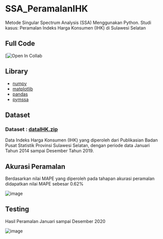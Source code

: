 # SSA_PeramalanIHK
Metode Singular Spectrum Analysis (SSA) Menggunakan Python. Studi kasus: Peramalan Indeks Harga Konsumen (IHK) di Sulawesi Selatan

## Full Code 
[![Open In Collab](https://colab.research.google.com/drive/1xsgSS7yXhnubQuvcKWOvA9eBf99kQ1w4?usp=sharing) 

## Library

- [numpy](http://www.numpy.org/)
- [matplotlib](http://matplotlib.org/)
- [pandas](https://pandas.pydata.org/)
- [pymssa](https://github.com/kieferk/pymssa)

## Dataset
### Dataset : [**dataIHK.zip**](https://drive.google.com/file/d/1gq2fhC6hVMbNvtw48mAomtG53FmF7K2S/view?usp=sharing)
Data Indeks Harga Konsumen (IHK) yang diperoleh dari Publikasian Badan Pusat Statistik Provinsi Sulawesi Selatan, dengan periode data Januari Tahun 2014 sampai Desember Tahun 2019.
    
## Akurasi Peramalan
Berdasarkan nilai MAPE yang diperoleh pada tahapan akurasi peramalan didapatkan nilai MAPE sebesar 0.62%

![image](https://user-images.githubusercontent.com/63284781/133930162-51564c4b-800d-4da0-a937-05d6c443f3fa.png)


## Testing
Hasil Peramalan Januari sampai Desember 2020

![image](https://user-images.githubusercontent.com/63284781/133929872-b7c9f2b9-385e-4c2e-a1b0-973842c3ffbd.png)
